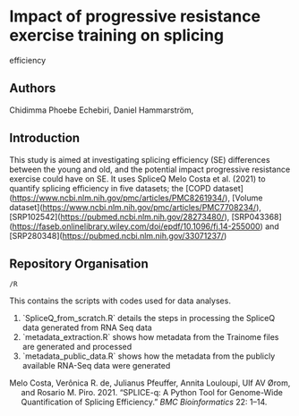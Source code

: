 # Impact of progressive resistance exercise training on splicing
efficiency


## Authors

Chidimma Phoebe Echebiri, Daniel Hammarström,

## Introduction

This study is aimed at investigating splicing efficiency (SE)
differences between the young and old, and the potential impact
progressive resistance exercise could have on SE. It uses SpliceQ Melo
Costa et al. (2021) to quantify splicing efficiency in five datasets;
the \[COPD
dataset\](<https://www.ncbi.nlm.nih.gov/pmc/articles/PMC8261934/>),
\[Volume
dataset\](<https://www.ncbi.nlm.nih.gov/pmc/articles/PMC7708234/>),
\[SRP102542\](<https://pubmed.ncbi.nlm.nih.gov/28273480/>),
\[SRP043368\](<https://faseb.onlinelibrary.wiley.com/doi/epdf/10.1096/fj.14-255000>)
and \[SRP280348\](<https://pubmed.ncbi.nlm.nih.gov/33071237/>)

## Repository Organisation

`/R`

This contains the scripts with codes used for data analyses.

1.  \`SpliceQ_from_scratch.R\` details the steps in processing the
    SpliceQ data generated from RNA Seq data
2.  \`metadata_extraction.R\` shows how metadata from the Trainome files
    are generated and processed
3.  \`metadata_public_data.R\` shows how the metadata from the publicly
    available RNA-Seq data were generated  

<div id="refs" class="references csl-bib-body hanging-indent"
entry-spacing="0">

<div id="ref-demelocosta2021" class="csl-entry">

Melo Costa, Verônica R. de, Julianus Pfeuffer, Annita Louloupi, Ulf AV
Ørom, and Rosario M. Piro. 2021. “SPLICE-q: A Python Tool for
Genome-Wide Quantification of Splicing Efficiency.” *BMC Bioinformatics*
22: 1–14.

</div>

</div>
